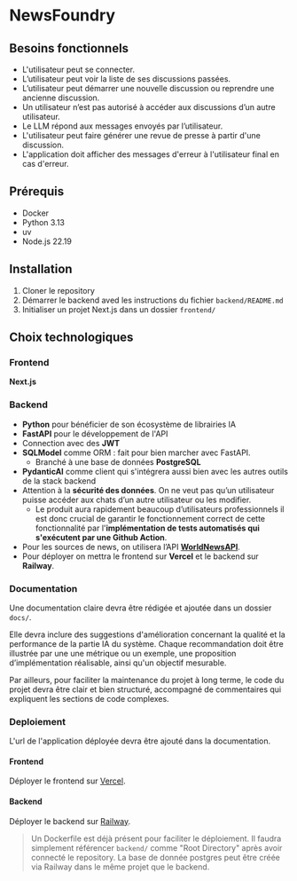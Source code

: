 # NewsFoundry

## Besoins fonctionnels

- L'utilisateur peut se connecter.
- L’utilisateur peut voir la liste de ses discussions passées.
- L’utilisateur peut démarrer une nouvelle discussion ou reprendre une ancienne discussion.
- Un utilisateur n’est pas autorisé à accéder aux discussions d’un autre utilisateur.
- Le LLM répond aux messages envoyés par l’utilisateur.
- L'utilisateur peut faire générer une revue de presse à partir d'une discussion.
- L'application doit afficher des messages d'erreur à l'utilisateur final en cas d'erreur.

## Prérequis

- Docker
- Python 3.13
- uv
- Node.js 22.19

## Installation

1. Cloner le repository
2. Démarrer le backend aved les instructions du fichier `backend/README.md`
3. Initialiser un projet Next.js dans un dossier `frontend/`

## Choix technologiques

### Frontend

**Next.js**

### Backend

- **Python** pour bénéficier de son écosystème de librairies IA
- **FastAPI** pour le développement de l'API
- Connection avec des **JWT**
- **SQLModel** comme ORM : fait pour bien marcher avec FastAPI.
  - Branché à une base de données **PostgreSQL**
- **PydanticAI** comme client qui s'intégrera aussi bien avec les autres outils de la stack backend
- Attention à la **sécurité des données**. On ne veut pas qu’un utilisateur puisse accéder aux chats d’un autre utilisateur ou les modifier.
  - Le produit aura rapidement beaucoup d’utilisateurs professionnels il est donc crucial de garantir le fonctionnement correct de cette fonctionnalité par l'**implémentation de tests automatisés qui s'exécutent par une Github Action**.
- Pour les sources de news, on utilisera l’API [**WorldNewsAPI**](https://worldnewsapi.com/).
- Pour déployer on mettra le frontend sur **Vercel** et le backend sur **Railway**.

### Documentation

Une documentation claire devra être rédigée et ajoutée dans un dossier `docs/`.

Elle devra inclure des suggestions d'amélioration concernant la qualité et la performance de la partie IA du système. Chaque recommandation doit être illustrée par une une métrique ou un exemple, une proposition d’implémentation réalisable, ainsi qu'un objectif mesurable.


Par ailleurs, pour faciliter la maintenance du projet à long terme, le code du projet devra être clair et bien structuré, accompagné de commentaires qui expliquent les sections de code complexes.

### Deploiement

L'url de l'application déployée devra être ajouté dans la documentation.

#### Frontend

Déployer le frontend sur [Vercel](https://vercel.com/dashboard).

#### Backend

Déployer le backend sur [Railway](https://railway.com/dashboard).

> Un Dockerfile est déjà présent pour faciliter le déploiement. Il faudra simplement référencer `backend/` comme "Root Directory" après avoir connecté le repository.
> La base de donnée postgres peut être créée via Railway dans le même projet que le backend.
